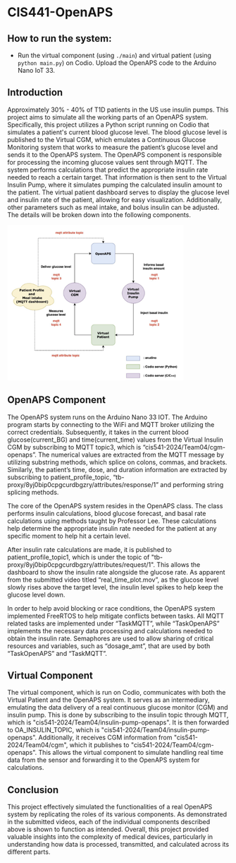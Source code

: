 # CIS441-OpenAPS

## How to run the system:

* Run the virtual component (using `./main`) and virtual patient (using `python main.py`) on Codio. Upload the OpenAPS code to the Arduino Nano IoT 33.

## Introduction
Approximately 30% - 40% of T1D patients in the US use insulin pumps. This project aims to simulate all the working parts of an OpenAPS system. Specifically, this project utilizes a Python script running on Codio that simulates a patient's current blood glucose level. The blood glucose level is published to the Virtual CGM, which emulates a Continuous Glucose Monitoring system that works to measure the patient’s glucose level and sends it to the OpenAPS system. The OpenAPS component is responsible for processing the incoming glucose values sent through MQTT. The system performs calculations that predict the appropriate insulin rate needed to reach a certain target. That information is then sent to the Virtual Insulin Pump, where it simulates pumping the calculated insulin amount to the patient. The virtual patient dashboard serves to display the glucose level and insulin rate of the patient, allowing for easy visualization. Additionally, other parameters such as meal intake, and bolus insulin can be adjusted. The details will be broken down into the following components.

<img src="openaps.png" width="400">
 
## OpenAPS Component
The OpenAPS system runs on the Arduino Nano 33 IOT. The Arduino program starts by connecting to the WiFi and MQTT broker utilizing the correct credentials. Subsequently, it takes in the current blood glucose(current_BG) and time(current_time) values from the Virtual Insulin CGM by subscribing to MQTT topic3, which is “cis541-2024/Team04/cgm-openaps”. The numerical values are extracted from the MQTT message by utilizing substring methods, which splice on colons, commas, and brackets. Similarly, the patient’s time, dose, and duration information are extracted by subscribing to patient_profile_topic, “tb-proxy/8yj0bip0cpgcurdbgzry/attributes/response/1” and performing string splicing methods.

The core of the OpenAPS system resides in the OpenAPS class. The class performs insulin calculations, blood glucose forecast, and basal rate calculations using methods taught by Professor Lee. These calculations help determine the appropriate insulin rate needed for the patient at any specific moment to help hit a certain level. 

After insulin rate calculations are made, it is published to patient_profile_topic1, which is under the topic of "tb-proxy/8yj0bip0cpgcurdbgzry/attributes/request/1". This allows the dashboard to show the insulin rate alongside the glucose rate. As apparent from the submitted video titled “real_time_plot.mov”, as the glucose level slowly rises above the target level, the insulin level spikes to help keep the glucose level down. 

In order to help avoid blocking or race conditions, the OpenAPS system implemented FreeRTOS to help mitigate conflicts between tasks. All MQTT related tasks are implemented under “TaskMQTT”, while “TaskOpenAPS” implements the necessary data processing and calculations needed to obtain the insulin rate. Semaphores are used to allow sharing of critical resources and variables, such as “dosage_amt”, that are used by both “TaskOpenAPS” and “TaskMQTT”. 


## Virtual Component
The virtual component, which is run on Codio, communicates with both the Virtual Patient and the OpenAPS system. It serves as an intermediary, emulating the data delivery of a real continuous glucose monitor (CGM) and insulin pump. This is done by subscribing to the insulin topic through MQTT, which is "cis541-2024/Team04/insulin-pump-openaps". It is then forwarded to OA_INSULIN_TOPIC, which is "cis541-2024/Team04/insulin-pump-openaps". Additionally, it receives CGM information from "cis541-2024/Team04/cgm", which it publishes to "cis541-2024/Team04/cgm-openaps". This allows the virtual component to simulate handling real time data from the sensor and forwarding it to the OpenAPS system for calculations. 

## Conclusion
This project effectively simulated the functionalities of a real OpenAPS system by replicating the roles of its various components. As demonstrated in the submitted videos, each of the individual components described above is shown to function as intended. Overall, this project provided valuable insights into the complexity of medical devices, particularly in understanding how data is processed, transmitted, and calculated across its different parts.

